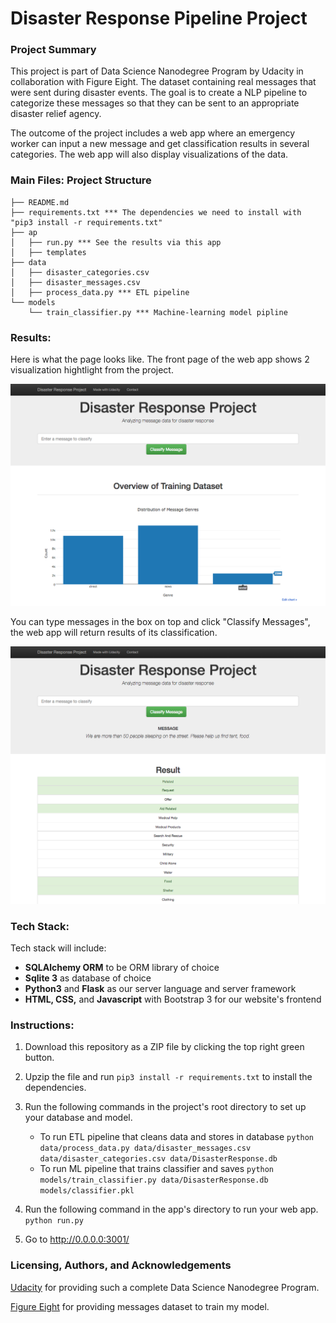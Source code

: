# Disaster Response Pipeline Project

### Project Summary

This project is part of Data Science Nanodegree Program by Udacity in collaboration with Figure Eight. The dataset containing real messages that were sent during disaster events. The goal is to create a NLP pipeline to categorize these messages so that they can be sent to an appropriate disaster relief agency.

The outcome of the project includes a web app where an emergency worker can input a new message and get classification results in several categories. The web app will also display visualizations of the data. 


### Main Files: Project Structure

```
├── README.md
├── requirements.txt *** The dependencies we need to install with "pip3 install -r requirements.txt"
├── ap
│   ├── run.py *** See the results via this app
│   ├── templates
├── data
│   ├── disaster_categories.csv
│   ├── disaster_messages.csv
│   ├── process_data.py *** ETL pipeline
└── models
    └── train_classifier.py *** Machine-learning model pipline
```

### Results:
Here is what the page looks like. The front page of the web app shows 2 visualization hightlight from the project.

![](Images%20for%20ReadMe/disaster-response-project1.png)

You can type messages in the box on top and click "Classify Messages", the web app will return results of its classification.

![](Images%20for%20ReadMe/disaster-response-project2.png)

### Tech Stack:
Tech stack will include:

- **SQLAlchemy ORM** to be ORM library of choice
- **Sqlite 3** as database of choice
- **Python3** and **Flask** as our server language and server framework
- **HTML, CSS,** and **Javascript** with Bootstrap 3 for our website's frontend

### Instructions:
1. Download this repository as a ZIP file by clicking the top right green button.

2. Upzip the file and run `pip3 install -r requirements.txt` to install the dependencies.

3. Run the following commands in the project's root directory to set up your database and model.

    - To run ETL pipeline that cleans data and stores in database
        `python data/process_data.py data/disaster_messages.csv data/disaster_categories.csv data/DisasterResponse.db`
    - To run ML pipeline that trains classifier and saves
        `python models/train_classifier.py data/DisasterResponse.db models/classifier.pkl`

4. Run the following command in the app's directory to run your web app.
    `python run.py`

5. Go to http://0.0.0.0:3001/

### Licensing, Authors, and Acknowledgements

[Udacity](https://www.udacity.com/) for providing such a complete Data Science Nanodegree Program.

[Figure  Eight](https://appen.com/) for providing messages dataset to train my model.

